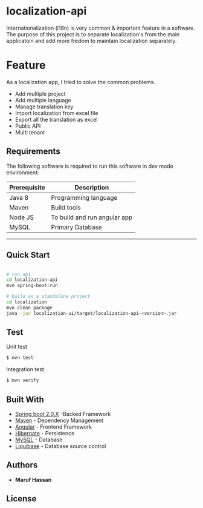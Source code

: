 # localization-api
Internationalization (i18n) is very common & important feature in a software. The purpose of this project 
is to separate localization's from the main applicatoin and add more fredom to maintain localization separately.
  
# Feature
  As a localization app, I tried to solve the common problems. 

- Add multiple project
- Add multiple language
- Manage translation key
- Import localization from excel file
- Export all the translation as excel 
- Public API
- Multi tenant 

## Requirements

The following software is required to run this software in dev mode
environment:

|               Prerequisite                        |                 Description              |
|---------------------------------------------------|------------------------------------------|
| Java 8                                            | Programming language                     |
| Maven                                             | Build tools                              |
| Node JS                                           | To build and run angular app             |
| MySQL                                             | Primary Database                         |
------------------------------------------------------------------------------------------------


## Quick Start
```sh

# run api
cd localization-api
mvn spring-boot:run

# build as a standalone project
cd localization
mvn clean package
java -jar localization-ui/target/localization-api-<version>.jar
```


## Test

Unit test
```sh
$ mvn test
```

Integration test
```sh
$ mvn verify
```


## Built With
* [Spring boot 2.0.X](https://projects.spring.io/spring-boot/) -Backed Framework
* [Maven](https://maven.apache.org/) - Dependency Management
* [Angular](https://angularjs.org/) - Frontend Framework
* [Hibernate](http://hibernate.org/) - Persistence 
* [MySQL](https://www.mysql.com/downloads/) - Database
* [Liquibase](http://www.liquibase.org/) - Database source control


## Authors
* **Maruf Hassan**

## License

